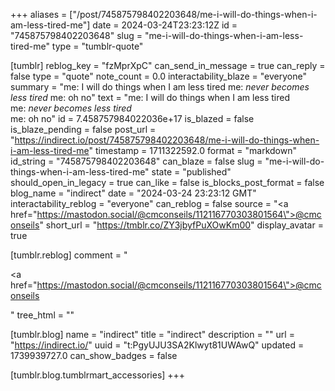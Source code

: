 +++
aliases = ["/post/745875798402203648/me-i-will-do-things-when-i-am-less-tired-me"]
date = 2024-03-24T23:23:12Z
id = "745875798402203648"
slug = "me-i-will-do-things-when-i-am-less-tired-me"
type = "tumblr-quote"

[tumblr]
reblog_key = "fzMprXpC"
can_send_in_message = true
can_reply = false
type = "quote"
note_count = 0.0
interactability_blaze = "everyone"
summary = "me: I will do things when I am less tired me: *never becomes less tired* me: oh no"
text = "me: I will do things when I am less tired<br/>me: *never becomes less tired*<br/>me: oh no"
id = 7.458757984022036e+17
is_blazed = false
is_blaze_pending = false
post_url = "https://indirect.io/post/745875798402203648/me-i-will-do-things-when-i-am-less-tired-me"
timestamp = 1711322592.0
format = "markdown"
id_string = "745875798402203648"
can_blaze = false
slug = "me-i-will-do-things-when-i-am-less-tired-me"
state = "published"
should_open_in_legacy = true
can_like = false
is_blocks_post_format = false
blog_name = "indirect"
date = "2024-03-24 23:23:12 GMT"
interactability_reblog = "everyone"
can_reblog = false
source = "<a href=\"https://mastodon.social/@cmconseils/112116770303801564\">@cmconseils</a>"
short_url = "https://tmblr.co/ZY3jbyfPuXOwKm00"
display_avatar = true

[tumblr.reblog]
comment = "<p><a href=\"https://mastodon.social/@cmconseils/112116770303801564\">@cmconseils</a></p>"
tree_html = ""

[tumblr.blog]
name = "indirect"
title = "indirect"
description = ""
url = "https://indirect.io/"
uuid = "t:PgyUJU3SA2Klwyt81UWAwQ"
updated = 1739939727.0
can_show_badges = false

[tumblr.blog.tumblrmart_accessories]
+++
